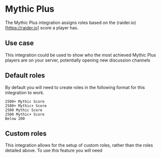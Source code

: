 # Mythic Plus

The Mythic Plus integration assigns roles based on the (raider.io)[https://raider.io] score a player has.

## Use case

This integration could be used to show who the most achieved Mythic Plus players are on your server, potentially opening new discussion channels
## Default roles

By default you will need to create roles in the following format for this integration to work.
```
2500+ Mythic Score
2500+ Mythic+ Score
2500 Mythic Score
2500 Mythic+ Score
Below 200
```
## Custom roles

This integration allows for the setup of custom roles, rather than the roles detailed above. To use this feature you will need 